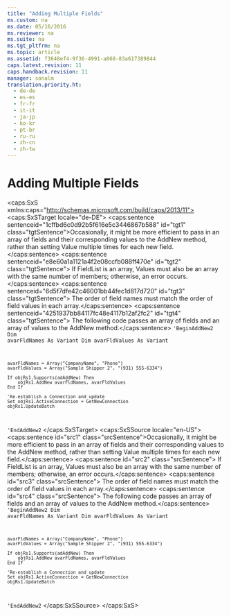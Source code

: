 ```yaml
---
title: "Adding Multiple Fields"
ms.custom: na
ms.date: 05/16/2016
ms.reviewer: na
ms.suite: na
ms.tgt_pltfrm: na
ms.topic: article
ms.assetid: f3648ef4-9f36-4991-a868-83a617389844
caps.latest.revision: 11
caps.handback.revision: 11
manager: sonalm
translation.priority.ht: 
  - de-de
  - es-es
  - fr-fr
  - it-it
  - ja-jp
  - ko-kr
  - pt-br
  - ru-ru
  - zh-cn
  - zh-tw
---
```

# Adding Multiple Fields
<?xml version="1.0" encoding="utf-8"?>
<caps:SxS xmlns:caps="http://schemas.microsoft.com/build/caps/2013/11">
  <caps:SxSTarget locale="de-DE">
    <developerReferenceWithoutSyntaxDocument xsi:schemaLocation="http://ddue.schemas.microsoft.com/authoring/2003/5 http://dduestorage.blob.core.windows.net/ddueschema/developer.xsd" xmlns="http://ddue.schemas.microsoft.com/authoring/2003/5" xmlns:xlink="http://www.w3.org/1999/xlink" xmlns:xsi="http://www.w3.org/2001/XMLSchema-instance">
      <introduction>
        <para>
          <caps:sentence sentenceid="1cffbd6c0d92b5f616e5c3446867b588" id="tgt1" class="tgtSentence">Occasionally, it might be more efficient to pass in an array of fields and their corresponding values to the <legacyBold>AddNew</legacyBold> method, rather than setting <legacyBold>Value</legacyBold> multiple times for each new field.</caps:sentence>
          <caps:sentence sentenceid="e8e60a1a1121a4f2e08ccfb088ff470e" id="tgt2" class="tgtSentence"> If <legacyItalic>FieldList </legacyItalic>is an array, <legacyItalic>Values</legacyItalic> must also be an array with the same number of members; otherwise, an error occurs.</caps:sentence>
          <caps:sentence sentenceid="6d5f7dfe42c46001bb44fec1d817d720" id="tgt3" class="tgtSentence"> The order of field names must match the order of field values in each array.</caps:sentence>
          <caps:sentence sentenceid="4251937bb84117fc48e4117b12af2fc2" id="tgt4" class="tgtSentence"> The following code passes an array of fields and an array of values to the <legacyBold>AddNew</legacyBold> method.</caps:sentence>
        </para>
        <code>'BeginAddNew2
    Dim avarFldNames As Variant
    Dim avarFldValues As Variant
        
    avarFldNames = Array("CompanyName", "Phone")
    avarFldValues = Array("Sample Shipper 2", "(931) 555-6334")
    
    If objRs1.Supports(adAddNew) Then
        objRs1.AddNew avarFldNames, avarFldValues
    End If
    
    'Re-establish a Connection and update
    Set objRs1.ActiveConnection = GetNewConnection
    objRs1.UpdateBatch
'EndAddNew2</code>
      </introduction>
      <relatedTopics></relatedTopics>
    </developerReferenceWithoutSyntaxDocument>
  </caps:SxSTarget>
  <caps:SxSSource locale="en-US">
    <developerReferenceWithoutSyntaxDocument xsi:schemaLocation="http://ddue.schemas.microsoft.com/authoring/2003/5 http://dduestorage.blob.core.windows.net/ddueschema/developer.xsd" xmlns="http://ddue.schemas.microsoft.com/authoring/2003/5" xmlns:xlink="http://www.w3.org/1999/xlink" xmlns:xsi="http://www.w3.org/2001/XMLSchema-instance">
      <introduction>
        <para>
          <caps:sentence id="src1" class="srcSentence">Occasionally, it might be more efficient to pass in an array of fields and their corresponding values to the <legacyBold>AddNew</legacyBold> method, rather than setting <legacyBold>Value</legacyBold> multiple times for each new field.</caps:sentence>
          <caps:sentence id="src2" class="srcSentence"> If <legacyItalic>FieldList </legacyItalic>is an array, <legacyItalic>Values</legacyItalic> must also be an array with the same number of members; otherwise, an error occurs.</caps:sentence>
          <caps:sentence id="src3" class="srcSentence"> The order of field names must match the order of field values in each array.</caps:sentence>
          <caps:sentence id="src4" class="srcSentence"> The following code passes an array of fields and an array of values to the <legacyBold>AddNew</legacyBold> method.</caps:sentence>
        </para>
        <code>'BeginAddNew2
    Dim avarFldNames As Variant
    Dim avarFldValues As Variant
        
    avarFldNames = Array("CompanyName", "Phone")
    avarFldValues = Array("Sample Shipper 2", "(931) 555-6334")
    
    If objRs1.Supports(adAddNew) Then
        objRs1.AddNew avarFldNames, avarFldValues
    End If
    
    'Re-establish a Connection and update
    Set objRs1.ActiveConnection = GetNewConnection
    objRs1.UpdateBatch
'EndAddNew2</code>
      </introduction>
      <relatedTopics></relatedTopics>
    </developerReferenceWithoutSyntaxDocument>
  </caps:SxSSource>
</caps:SxS>